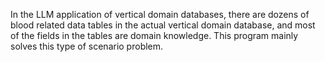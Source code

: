 In the LLM application of vertical domain databases, there are dozens of blood related data tables in the actual vertical domain database, and most of the fields in the tables are domain knowledge. This program mainly solves this type of scenario problem.
